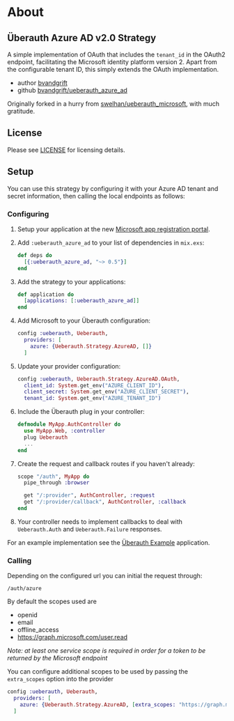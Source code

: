 # About

## Überauth Azure AD v2.0 Strategy

A simple implementation of OAuth that includes the `tenant_id` in the 
OAuth2 endpoint, facilitating the Microsoft identity platform version 2. Apart
from the configurable tenant ID, this simply extends the OAuth implementation.

* author [bvandgrift](http://ben.vandgrift.com)
* github
  [bvandgrift/ueberauth_azure_ad](https://github.com/bvandgrift/ueberauth_azure_ad)

Originally forked in a hurry from [swelhan/ueberauth_microsoft](http://github.com/swelham/ueberauth_microsoft),
with much gratitude.

## License

Please see [LICENSE](https://github.com/bvandgrift/ueberauth_azure_ad/blob/master/LICENSE) for licensing details.

## Setup

You can use this strategy by configuring it with your Azure AD tenant and secret
information, then calling the local endpoints as follows:

### Configuring

1. Setup your application at the new [Microsoft app registration portal](https://apps.dev.microsoft.com).

1. Add `:ueberauth_azure_ad` to your list of dependencies in `mix.exs`:

    ```elixir
    def deps do
      [{:ueberauth_azure_ad, "~> 0.5"}]
    end
    ```

1. Add the strategy to your applications:

    ```elixir
    def application do
      [applications: [:ueberauth_azure_ad]]
    end
    ```

1. Add Microsoft to your Überauth configuration:

    ```elixir
    config :ueberauth, Ueberauth,
      providers: [
        azure: {Ueberauth.Strategy.AzureAD, []}
      ]
    ```

1.  Update your provider configuration:

    ```elixir
    config :ueberauth, Ueberauth.Strategy.AzureAD.OAuth,
      client_id: System.get_env("AZURE_CLIENT_ID"),
      client_secret: System.get_env("AZURE_CLIENT_SECRET"),
      tenant_id: System.get_env("AZURE_TENANT_ID")
    ```

1.  Include the Überauth plug in your controller:

    ```elixir
    defmodule MyApp.AuthController do
      use MyApp.Web, :controller
      plug Ueberauth
      ...
    end
    ```

1.  Create the request and callback routes if you haven't already:

    ```elixir
    scope "/auth", MyApp do
      pipe_through :browser

      get "/:provider", AuthController, :request
      get "/:provider/callback", AuthController, :callback
    end
    ```

1. Your controller needs to implement callbacks to deal with `Ueberauth.Auth` and `Ueberauth.Failure` responses.

For an example implementation see the [Überauth Example](https://github.com/ueberauth/ueberauth_example) application.

### Calling

Depending on the configured url you can initial the request through:

    /auth/azure

By default the scopes used are
* openid
* email
* offline_access
* https://graph.microsoft.com/user.read

*Note: at least one service scope is required in order for a token to be returned by the Microsoft endpoint*

You can configure additional scopes to be used by passing the `extra_scopes` option into the provider

```elixir
config :ueberauth, Ueberauth,
  providers: [
    azure: {Ueberauth.Strategy.AzureAD, [extra_scopes: "https://graph.microsoft.com/calendars.read"]}
  ]
```

